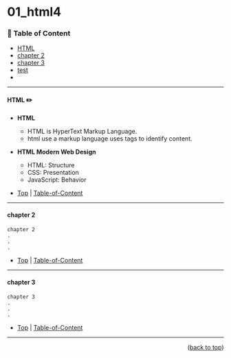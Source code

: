 

# 01_html4 

### 📜 Table of Content
* [HTML](#HTML)
* [chapter 2](#chapter-2)
* [chapter 3](#chapter-3)
* [test](test.md)
* 
----

#### HTML ✏️
* **HTML**
   * HTML is HyperText Markup Language. 
   * html use a markup language uses tags to identify content.

* **HTML Modern Web Design**
   * HTML: Structure
   * CSS: Presentation
   * JavaScript: Behavior

* [Top](#01_html4) | [Table-of-Content](#Table-of-Content)

----

#### chapter 2

```
chapter 2
.
.
.
```

* [Top](#01_html4) | [Table-of-Content](#Table-of-Content)
----


#### chapter 3

```
chapter 3
.
.
.
```

* [Top](#01_html4) | [Table-of-Content](#Table-of-Content)

----




<p align="right">(<a href="#topage">back to top</a>)</p>
<br/>
<br/>

